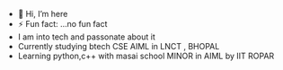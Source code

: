 - 👋 Hi, I’m here
- ⚡ Fun fact: ...no fun fact
- I am into tech and passonate about it
- Currently studying btech CSE AIML in LNCT , BHOPAL
- Learning python,c++ with masai school MINOR in AIML by IIT ROPAR
  

<!---
salonin0/salonin0 is a ✨ special ✨ repository because its `README.md` (this file) appears on your GitHub profile.
You can click the Preview link to take a look at your changes.
--->

